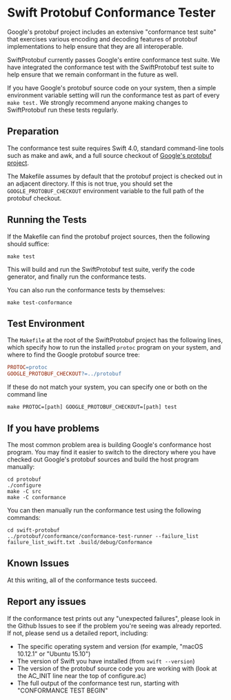 # Swift Protobuf Conformance Tester

Google's protobuf project includes an extensive "conformance test suite"
that exercises various encoding and decoding features of protobuf
implementations to help ensure that they are all interoperable.

SwiftProtobuf currently passes Google's entire conformance test suite.
We have integrated the conformance test with the SwiftProtobuf test
suite to help ensure that we remain conformant in the future as well.

If you have Google's protobuf source code on your system, then a
simple environment variable setting will run the conformance test
as part of every `make test.`
We strongly recommend anyone making changes to SwiftProtobuf run
these tests regularly.

## Preparation

The conformance test suite requires Swift 4.0, standard command-line
tools such as make and awk, and a full source checkout of
[Google's protobuf project](https://github.com/protocolbuffers/protobuf).

The Makefile assumes by default that the protobuf project
is checked out in an adjacent directory.
If this is not true, you should set the `GOOGLE_PROTOBUF_CHECKOUT`
environment variable to the full path of the protobuf checkout.

## Running the Tests

If the Makefile can find the protobuf project sources, then
the following should suffice:
```console
make test
```
This will build and run the SwiftProtobuf test suite,
verify the code generator, and finally run the conformance tests.

You can also run the conformance tests by themselves:
```console
make test-conformance
```

## Test Environment

The `Makefile` at the root of the SwiftProtobuf project has the
following lines, which specify how to run the installed `protoc`
program on your system, and where to find the Google protobuf source
tree:
```Makefile
PROTOC=protoc
GOOGLE_PROTOBUF_CHECKOUT?=../protobuf
```

If these do not match your system, you can specify one or both
on the command line
```
make PROTOC=[path] GOOGLE_PROTOBUF_CHECKOUT=[path] test
```

## If you have problems

The most common problem area is building Google's conformance host
program.  You may find it easier to switch to the directory where you
have checked out Google's protobuf sources and build the host program
manually:
```console
cd protobuf
./configure
make -C src
make -C conformance
```

You can then manually run the conformance test using the following commands:
```console
cd swift-protobuf
../protobuf/conformance/conformance-test-runner --failure_list failure_list_swift.txt .build/debug/Conformance
```

## Known Issues

At this writing, all of the conformance tests succeed.

## Report any issues

If the conformance test prints out any "unexpected failures", please
look in the Github Issues to see if the problem you're seeing was
already reported.  If not, please send us a detailed report,
including:
* The specific operating system and version (for example, "macOS 10.12.1" or "Ubuntu 15.10")
* The version of Swift you have installed (from `swift --version`)
* The version of the protobuf source code you are working with (look at the AC_INIT line near the top of configure.ac)
* The full output of the conformance test run, starting with "CONFORMANCE TEST BEGIN"

